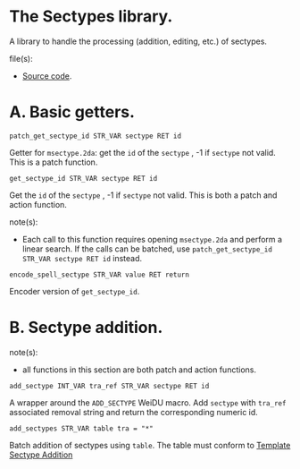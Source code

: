 # The Sectypes library.

A library to handle the processing (addition, editing, etc.) of sectypes.

file(s):

* [Source code](../../sectypes.tpa).

# A. Basic getters.

`patch_get_sectype_id STR_VAR sectype RET id`

Getter for `msectype.2da`: get the `id` of the `sectype` , -1 if `sectype` not valid. This is a patch function.

`get_sectype_id STR_VAR sectype RET id`

Get the `id` of the `sectype` , -1 if `sectype` not valid. This is both a patch and action function.

note(s):
* Each call to this function requires opening `msectype.2da` and perform a linear search. If the calls can be batched, use `patch_get_sectype_id STR_VAR sectype RET id` instead.

`encode_spell_sectype STR_VAR value RET return`

Encoder version of `get_sectype_id`.

# B. Sectype addition.

note(s):
* all functions in this section are both patch and action functions.

`add_sectype INT_VAR tra_ref STR_VAR sectype RET id`

A wrapper around the `ADD_SECTYPE` WeiDU macro. Add `sectype` with `tra_ref` associated removal string and return the corresponding numeric id.

`add_sectypes STR_VAR table tra = "*"`

Batch addition of sectypes using `table`. The table must conform to [Template Sectype Addition](../../resources/2da/sectypes/sectypes.2da)
